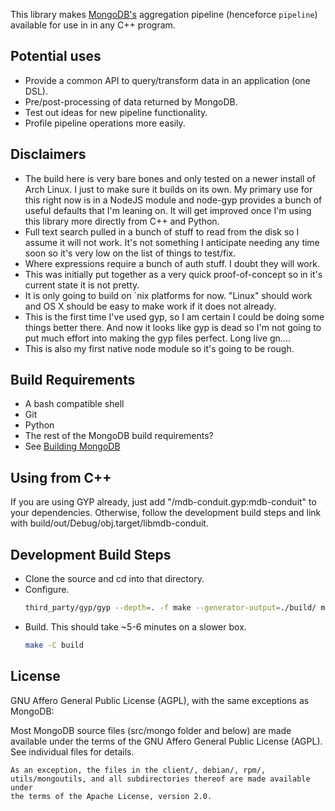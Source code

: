 This library makes [MongoDB's](http://mongodb.org) aggregation pipeline
(henceforce `pipeline`) available for use in in any C++ program.

Potential uses
--------------
* Provide a common API to query/transform data in an application (one DSL).
* Pre/post-processing of data returned by MongoDB.
* Test out ideas for new pipeline functionality.
* Profile pipeline operations more easily.

Disclaimers
-----------
* The build here is very bare bones and only tested on a newer install of
  Arch Linux.  I just to make sure it builds on its own.  My primary use
  for this right now is in a NodeJS module and node-gyp provides a bunch
  of useful defaults that I'm leaning on. It will get improved once I'm
  using this library more directly from C++ and Python.
* Full text search pulled in a bunch of stuff to read from the disk so I
  assume it will not work.  It's not something I anticipate needing any time
  soon so it's very low on the list of things to test/fix.
* Where expressions require a bunch of auth stuff.  I doubt they will work.
* This was initially put together as a very quick proof-of-concept so in it's
  current state it is not pretty.
* It is only going to build on `nix platforms for now.  "Linux" should work
  and OS X should be easy to make work if it does not already.
* This is the first time I've used gyp, so I am certain I could be doing some
  things better there.  And now it looks like gyp is dead so I'm not going to
  put much effort into making the gyp files perfect.  Long live gn....
* This is also my first native node module so it's going to be rough.

Build Requirements
------------------
* A bash compatible shell
* Git
* Python
* The rest of the MongoDB build requirements?
*  See [Building MongoDB](http://www.mongodb.org/about/contributors/tutorial/build-mongodb-from-source/)

Using from C++
--------------
If you are using GYP already, just add "<path-to-this-project>/mdb-conduit.gyp:mdb-conduit" to your
dependencies.  Otherwise, follow the development build steps and link with
build/out/Debug/obj.target/libmdb-conduit.

Development Build Steps
-----------------------
* Clone the source and cd into that directory.
* Configure.
  ```sh
  third_party/gyp/gyp --depth=. -f make --generator-output=./build/ mdb-conduit.gyp
  ```
* Build.  This should take ~5-6 minutes on a slower box.
  ```sh
  make -C build
  ```

License
-------
GNU Affero General Public License (AGPL), with the same exceptions as MongoDB:

  Most MongoDB source files (src/mongo folder and below) are made available under the terms of the
    GNU Affero General Public License (AGPL).  See individual files for
    details.

    As an exception, the files in the client/, debian/, rpm/,
    utils/mongoutils, and all subdirectories thereof are made available under
    the terms of the Apache License, version 2.0.
